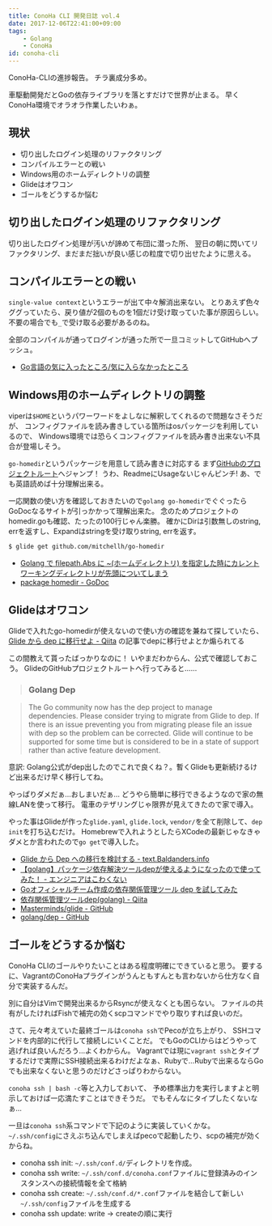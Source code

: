 ```yaml
---
title: ConoHa CLI 開発日誌 vol.4
date: 2017-12-06T22:41:00+09:00
tags:
    - Golang
    - ConoHa
id: conoha-cli
---
```


ConoHa-CLIの進捗報告。
チラ裏成分多め。

車駆動開発だとGoの依存ライブラリを落とすだけで世界が止まる。
早くConoHa環境でオラオラ作業したいわぁ。

## 現状

- 切り出したログイン処理のリファクタリング
- コンパイルエラーとの戦い
- Windows用のホームディレクトリの調整
- Glideはオワコン
- ゴールをどうするか悩む

<!-- more -->

## 切り出したログイン処理のリファクタリング

切り出したログイン処理が汚いが諦めて布団に潜った所、
翌日の朝に閃いてリファクタリング、まだまだ拙いが良い感じの粒度で切り出せたように思える。

## コンパイルエラーとの戦い

`single-value context`というエラーが出て中々解消出来ない。
とりあえず色々ググっていたら、戻り値が2個のものを1個だけ受け取っていた事が原因らしい。
不要の場合でも`_`で受け取る必要があるのね。

全部のコンパイルが通ってログインが通った所で一旦コミットしてGitHubへプッシュ。

- [Go言語の気に入ったところ/気に入らなかったところ](http://hakobe932.hatenablog.com/entry/2013/12/21/143305)

## Windows用のホームディレクトリの調整

viperは`$HOME`というパワーワードをよしなに解釈してくれるので問題なさそうだが、
コンフィグファイルを読み書きしている箇所はosパッケージを利用しているので、
Windows環境では恐らくコンフィグファイルを読み書き出来ない不具合が登場しそう。

`go-homedir`というパッケージを用意して読み書きに対応する
まず[GitHubのプロジェクトルート](https://github.com/mitchellh/go-homedir)へジャンプ！
うわ、ReadmeにUsageないじゃんピンチ!
あ、でも英語読めば十分理解出来る。

一応関数の使い方を確認しておきたいので`golang go-homedir`でぐぐったらGoDocなるサイトが引っかかって理解出来た。
念のためプロジェクトのhomedir.goも確認、たったの100行じゃん楽勝。
確かにDirは引数無しのstring, errを返すし、Expandはstringを受け取りstring, errを返す。

```Bash
$ glide get github.com/mitchellh/go-homedir
```

- [Golang で filepath.Abs に ~(ホームディレクトリ) を指定した時にカレントワーキングディレクトリが先頭についてしまう](http://tkuchiki.hatenablog.com/entry/2015/07/31/184555)
- [package homedir - GoDoc](https://godoc.org/github.com/mitchellh/go-homedir)

## Glideはオワコン

Glideで入れたgo-homedirが使えないので使い方の確認を兼ねて探していたら、
[Glide から dep に移行せよ - Qiita](https://qiita.com/spiegel-im-spiegel/items/e931ad1a7565d02d179e) の記事でdepに移行せよとか煽られてる

この間教えて貰ったばっかりなのに！
いやまだわからん、公式で確認しておこう。
GlideのGitHubプロジェクトルートへ行ってみると……

> ### Golang Dep

> The Go community now has the dep project to manage dependencies. Please consider trying to migrate from Glide to dep. If there is an issue preventing you from migrating please file an issue with dep so the problem can be corrected. Glide will continue to be supported for some time but is considered to be in a state of support rather than active feature development.

意訳: Golang公式がdep出したのでこれで良くね？。暫くGlideも更新続けるけど出来るだけ早く移行してね。

やっぱりダメだぁ…おしまいだぁ…
どうやら簡単に移行できるようなので家の無線LANを使って移行。
電車のテザリングじゃ限界が見えてきたので家で導入。

やった事はGlideが作った`glide.yaml`, `glide.lock`, `vendor/`を全て削除して、`dep init`を打ち込むだけ。
Homebrewで入れようとしたらXCodeの最新じゃなきゃダメとか言われたので`go get`で導入した。

- [Glide から Dep への移行を検討する - text.Baldanders.info](http://text.baldanders.info/golang/consider-switching-from-glide-to-dep/)
- [【golang】パッケージ依存解決ツールdepが使えるようになったので使ってみた！ - エンジニアはこわくない](http://tsujitaku50.hatenablog.com/entry/2017/02/24/190354)
- [Goオフィシャルチーム作成の依存関係管理ツール dep を試してみた](https://dev.classmethod.jp/go/dep/)
- [依存関係管理ツールdep(golang) - Qiita](https://qiita.com/Azizjan/items/66564b5dc7597717932b)
- [Masterminds/glide - GitHub](https://github.com/Masterminds/glide)
- [golang/dep - GitHub](https://github.com/golang/dep)

## ゴールをどうするか悩む

ConoHa CLIのゴールやりたいことはある程度明確にできていると思う。
要するに、VagrantのConoHaプラグインがうんともすんとも言わないから仕方なく自分で実装するんだ。

別に自分はVimで開発出来るからRsyncが使えなくとも困らない。
ファイルの共有がしたければFishで補完の効くscpコマンドでやり取りすれば良いのだ。

さて、元々考えていた最終ゴールは`conoha ssh`でPecoが立ち上がり、
SSHコマンドを内部的に代行して接続しにいくことだ。
でもGoのCLIからはどうやって逃げれば良いんだろう…よくわからん。
Vagrantでは現に`vagrant ssh`とタイプするだけで実際にSSH接続出来るわけだよなぁ、Rubyで…Rubyで出来るならGoでも出来なくないと思うのだけどさっぱりわからない。

`conoha ssh | bash -c`等と入力しておいて、
予め標準出力を実行しますよと明示しておけば一応満たすことはできそうだ。
でもそんなにタイプしたくないなぁ…

一旦は`conoha ssh`系コマンドで下記のように実装していくかな。
`~/.ssh/config`にさえぶち込んでしまえばpecoで起動したり、scpの補完が効くからね。

- conoha ssh init: `~/.ssh/conf.d/`ディレクトリを作成。
- conoha ssh write: `~/.ssh/conf.d/conoha.conf`ファイルに登録済みのインスタンスへの接続情報を全て格納
- conoha ssh create: `~/.ssh/conf.d/*.conf`ファイルを結合して新しい`~/.ssh/config`ファイルを生成する
- conoha ssh update: write -> createの順に実行

